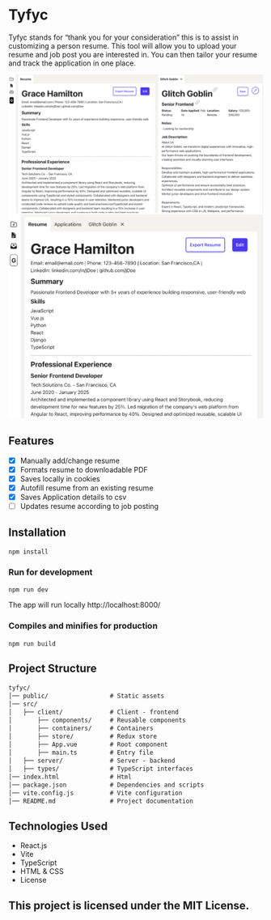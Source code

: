 # Tyfyc

Tyfyc stands for “thank you for your consideration” this is to assist in customizing a person resume. This tool will allow you to upload your resume and job post you are interested in. You can then tailor your resume and track the application in one place.

![Alt text](public/app-preview.png)
![Alt text](public/small-preview.png)

## Features
- [X] Manually add/change resume
- [X] Formats resume to downloadable PDF
- [X] Saves locally in cookies
- [X] Autofill resume from an existing resume
- [X] Saves Application details to csv
- [ ] Updates resume according to job posting

## Installation
```
npm install
```

### Run for development
```
npm run dev
```
The app will run locally http://localhost:8000/

### Compiles and minifies for production
```
npm run build

```

## Project Structure
```
tyfyc/
│── public/                 # Static assets
│── src/
│   ├── client/             # Client - frontend
│       ├── components/     # Reusable components
│       ├── containers/     # Containers
│       ├── store/          # Redux store
│       ├── App.vue         # Root component
│       ├── main.ts         # Entry file
│   ├── server/             # Server - backend
│   ├── types/              # TypeScript interfaces
│── index.html              # Html
│── package.json            # Dependencies and scripts
│── vite.config.js          # Vite configuration
│── README.md               # Project documentation
```

## Technologies Used
- React.js
- Vite
- TypeScript
- HTML & CSS
- License

## This project is licensed under the MIT License.
